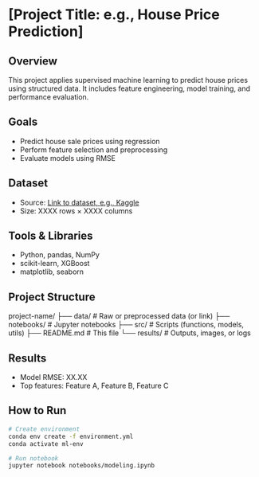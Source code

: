 



# [Project Title: e.g., House Price Prediction]

## Overview
This project applies supervised machine learning to predict house prices using structured data. It includes feature engineering, model training, and performance evaluation.

## Goals
- Predict house sale prices using regression
- Perform feature selection and preprocessing
- Evaluate models using RMSE

## Dataset
- Source: [Link to dataset, e.g., Kaggle](https://www.kaggle.com/)
- Size: XXXX rows × XXXX columns

## Tools & Libraries
- Python, pandas, NumPy
- scikit-learn, XGBoost
- matplotlib, seaborn

## Project Structure

project-name/ ├── data/ # Raw or preprocessed data (or link) ├── notebooks/ # Jupyter notebooks ├── src/ # Scripts (functions, models, utils) ├── README.md # This file └── results/ # Outputs, images, or logs

## Results
- Model RMSE: XX.XX
- Top features: Feature A, Feature B, Feature C

## How to Run
```bash
# Create environment
conda env create -f environment.yml
conda activate ml-env

# Run notebook
jupyter notebook notebooks/modeling.ipynb
